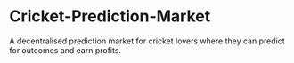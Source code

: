 # Cricket-Prediction-Market
A decentralised prediction market for cricket lovers where they can predict for outcomes and earn profits.
